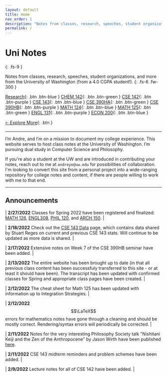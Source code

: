 ```yaml
---
layout: default
title: Home
nav_order: 1
description: "Notes from classes, research, speeches, student organizations, and more from the University of Washington."
permalink: /
---
```


# Uni Notes
{: .fs-9 }

Notes from classes, research, speeches, student organizations, and more from the University of Washington (from a 4.0 CGPA student!).
{: .fs-6 .fw-300 }

[Research](https://andre-ye.github.io/uni/docs/research){: .btn .btn-blue }
[CHEM 142](https://andre-ye.github.io/uni/docs/nsciences/chem-142){: .btn .btn-green }
[CSE 142](https://andre-ye.github.io/uni/docs/cs/cse-142){: .btn .btn-purple }
[CSE 143](https://andre-ye.github.io/uni/docs/cs/cse-143){: .btn .btn-blue }
[CSE 390HA](https://andre-ye.github.io/uni/docs/cs/cse-390ha){: .btn .btn-green }
[CSE 390HB](https://andre-ye.github.io/uni/docs/cs/cse-390hb){: .btn .btn-purple }
[MATH 124](https://andre-ye.github.io/uni/docs/math/math-124){: .btn .btn-blue }
[MATH 125](https://andre-ye.github.io/uni/docs/math/math-125){: .btn .btn-green }
[ENGL 131](https://andre-ye.github.io/uni/docs/eng/engl-131){: .btn .btn-purple }
[ECON 200](https://andre-ye.github.io/uni/docs/business/econ-200){: .btn .btn-blue }

[🡠 Explore More](){: .btn }

<!-- [Get started now](#getting-started){: .btn .btn-primary .fs-5 .mb-4 .mb-md-0 .mr-2 } -->

---

I’m Andre, and I’m on a mission to document my college experience. This website serves to host class notes at the University of Washington. I’m pursuing dual study in Computer Science and Philosophy.

If you're also a student at the UW and are introduced in contributing your notes, reach out to me at `andreye@uw.edu` for possibilities of collaboration. I'm looking to convert this site from a personal project into a wide-ranging repository for college notes and content, if there are people willing to work with me to that end.

---

## Announcements

| **2/27/2022** Classes for Spring 2022 have been registered and finalized: [MATH 126](https://andre-ye.github.io/uni/docs/math/math-126), [ENGL308](https://andre-ye.github.io/uni/docs/eng/engl-308), [PHIL 120](https://andre-ye.github.io/uni/docs/phil/phil-120), and [ARCH 150](https://andre-ye.github.io/uni/docs/finearts/arch-150). |

| **2/18/2022** Check out the [CSE 143 Data](https://andre-ye.github.io/uni/docs/cs/cse-143/data/) page, which contains data shared by Stuart Reges on current and previous CSE 143 stats. Will continue to be updated as more data is shared. |

| **2/17/2022** Extensive notes on Week 7 of the CSE 390HB seminar have been added. |

| **2/13/2022** The entire website has been brought up to date (in that all previous class content has been successfuly transferred to this site - or at least it should have been). The transcript has been updated with confirmed classes for Spring and appropriate class pages have been created. |

| **2/12/2022** The cheat sheet for Math 125 has been updated with information up to Integration Strategies. |

| **2/12/2022** $$\LaTeX$$ errors for mathematics notes have gone through a cleaning and should be mostly correct. Rendering/syntax errors will periodically be corrected. |

| **2/11/2022** Notes for the very interesting Philosophy Society talk "Nishitani Keiji and the Zen of the Anthropocene" by Jason Wirth have been published [here](https://andre-ye.github.io/uni/docs/phil/phil-society/talk-notes/#nishitani-keiji-and-the-zen-of-the-anthropocene-by-jason-wirth).

| **2/11/2022** CSE 143 midterm reminders and problem schemes have been added. |

| **2/9/2022** Lecture notes for all of CSE 142 have been added. |
